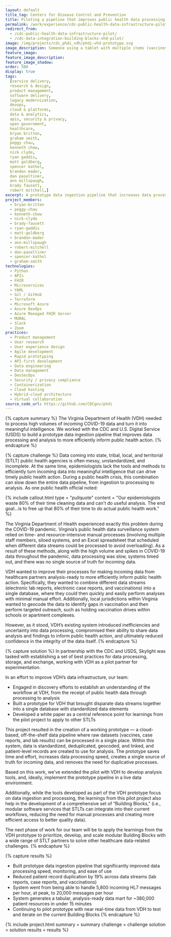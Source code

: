 ```yaml
---
layout: default
title_tag: Centers for Disease Control and Prevention
title: Piloting a pipeline that improves public health data processing and analysis
permalink: /work/experience/cdc-public-health-data-infrastructure-pilot/
redirect_from:
  - /cdc-public-health-data-infrastructure-pilot/
  - /cdc-data-integration-building-blocks-vhd-pilot/
image: /img/projects/cdc_phdi_vdh/phdi-vhd-prototype.svg
image_description: Someone using a tablet with multiple items (vaccines, labs, patient records) flying in from all sides and being dropped into a single screen view.
feature_image:
feature_image_description:
feature_image_shadow:
order: 500
display: true
tags:
  [service delivery,
  research & design,
  product management,
  software delivery,
  legacy modernization,
  devops,
  cloud & platforms,
  data & analytics,
  apis, security & privacy,
  open government,
  healthcare,
  bryan britten,
  graham smith,
  peggy chau,
  kenneth chow,
  nick clyde,
  ryan gaddis,
  matt goldberg,
  spencer kathol,
  brandon mader,
  dan paseltiner,
  ann millspaugh,
  brady fausett,
  robert mitchell,]
excerpt: A prototype data ingestion pipeline that increases data processing speed, automates manual processes, and enables public health agencies to better analyze data and share findings to drive timely public health action and decision-making.
project_members:
  - bryan-britten
  - peggy-chau
  - kenneth-chow
  - nick-clyde
  - brady-fausett
  - ryan-gaddis
  - matt-goldberg
  - brandon-mader
  - ann-millspaugh
  - robert-mitchell
  - dan-paseltiner
  - spencer-kathol
  - graham-smith
technologies:
  - Python
  - APIs
  - FHIR
  - Microservices
  - YAML
  - Git / GitHub
  - Terraform
  - Microsoft Azure
  - Azure DevOps
  - Azure Managed FHIR Server
  - MURAL
  - Slack
  - Zoom
practices:
  - Product management
  - User research
  - User experience design
  - Agile development
  - Rapid prototyping
  - API-first development
  - Data engineering
  - Data management
  - DevSecOps
  - Security / privacy compliance
  - Containerization
  - Cloud hosting
  - Hybrid-cloud architecture
  - Virtual collaboration
source_code_url: https://github.com/CDCgov/phdi
---
```


{% capture summary %}
The Virginia Department of Health (VDH) needed to process high volumes of incoming COVID-19 data and turn it into meaningful intelligence. We worked with the CDC and U.S. Digital Service (USDS) to build a prototype data ingestion pipeline that improves data processing and analysis to more efficiently inform public health action.
{% endcapture %}

{% capture challenge %}
Data coming into state, tribal, local, and territorial (STLT) public health agencies is often messy, unstandardized, and incomplete. At the same time, epidemiologists lack the tools and methods to efficiently turn incoming data into meaningful intelligence that can drive timely public health action. During a public health crisis, this combination can slow down the entire data pipeline, from ingestion to processing to analysis. As one public health official noted:

{% include callout.html
  type = "pullquote"
  content = "Our epidemiologists waste 80% of their time cleaning data and can't do useful analysis. The end goal…is to free up that 80% of their time to do actual public health work."
%}

The Virginia Department of Health experienced exactly this problem during the COVID-19 pandemic. Virginia’s public health data surveillance system relied on time- and resource-intensive manual processes (involving multiple staff members, siloed systems, and an Excel spreadsheet that scheduled when different data streams could be processed to avoid overloading). As a result of these methods, along with the high volume and spikes in COVID-19 data throughout the pandemic, data processing was slow, systems timed out, and there was no single source of truth for incoming data.

VDH wanted to improve their processes for making incoming data from healthcare partners analysis-ready to more efficiently inform public health action. Specifically, they wanted to combine different data streams (electronic lab reports, electronic case reports, and vaccinations) into a single database, where they could then quickly and easily perform analyses with minimal manual effort. Additionally, local jurisdictions within Virginia wanted to geocode the data to identify gaps in vaccination and then perform targeted outreach, such as holding vaccination drives within schools or apartment complexes.

However, as it stood, VDH’s existing system introduced inefficiencies and uncertainty into data processing, compromised their ability to share data analysis and findings to inform public health action, and ultimately reduced confidence in the integrity of the data itself.
{% endcapture %}

{% capture solution %}
In partnership with the CDC and USDS, Skylight was tasked with establishing a set of best practices for data processing, storage, and exchange, working with VDH as a pilot partner for experimentation.

In an effort to improve VDH’s data infrastructure, our team:

- Engaged in discovery efforts to establish an understanding of the workflow at VDH, from the receipt of public health data through processing to analysis
- Built a prototype for VDH that brought disparate data streams together into a single database with standardized data elements
- Developed a white paper as a central reference point for learnings from the pilot project to apply to other STLTs

This project resulted in the creation of a working prototype — a cloud-based, off-the-shelf data pipeline where raw datasets (vaccines, case reports, and lab results) can be processed in a single place. Within this system, data is standardized, deduplicated, geocoded, and linked, and patient-level records are created to use for analysis. The prototype saves time and effort, increases data processing speed, creates a single source of truth for incoming data, and removes the need for duplicative processes.

Based on this work, we’ve extended the pilot with VDH to develop analysis tools, and, ideally, implement the prototype pipeline in a live data environment.

Additionally, while the tools developed as part of the VDH prototype focus on data ingestion and processing, the learnings from this pilot project also help in the development of a comprehensive set of “Building Blocks,” (i.e., modular software services that STLTs can integrate into their current workflows, reducing the need for manual processes and creating more efficient access to better quality data).

The next phase of work for our team will be to apply the learnings from the VDH prototype to prioritize, develop, and scale modular Building Blocks with a wide range of STLT partners to solve other healthcare data-related challenges.
{% endcapture %}

{% capture results %}

- Built prototype data ingestion pipeline that significantly improved data processing speed, monitoring, and ease of use
- Reduced patient record duplication by 19% across data streams (lab reports, case reports, and vaccinations)
- System went from being able to handle 5,800 incoming HL7 messages per hour, at peak, to 20,000 messages per hour
- System generates a tabular, analysis-ready data mart for ~380,000 patient resources in under 15 minutes
- Continuing to pilot prototype with near real-time data from VDH to test and iterate on the current Building Blocks
  {% endcapture %}

{% include project.html
  summary = summary
  challenge = challenge
  solution = solution
  results = results
%}

